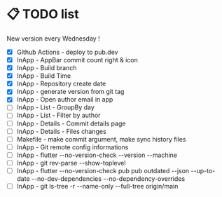 # 📋 TODO list

New version every Wednesday !

- [x] Github Actions - deploy to pub.dev
- [x] InApp - AppBar commit count right & icon
- [x] InApp - Build branch
- [x] InApp - Build Time
- [x] InApp - Repository create date
- [x] InApp - generate version from git tag
- [x] InApp - Open author email in app
- [ ] InApp - List - GroupBy day
- [ ] InApp - List - Filter by author
- [ ] InApp - Details - Commit details page
- [ ] InApp - Details - Files changes
- [ ] Makefile - make commit argument, make sync history files
- [ ] InApp - Git remote config informations
- [ ] InApp - flutter --no-version-check --version --machine
- [ ] InApp - git rev-parse --show-toplevel
- [ ] InApp - flutter --no-version-check pub pub outdated --json --up-to-date --no-dev-dependencies --no-dependency-overrides
- [ ] InApp - git ls-tree -r --name-only --full-tree origin/main
